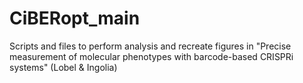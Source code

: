 # CiBERopt_main

Scripts and files to perform analysis and recreate figures in "Precise measurement of molecular phenotypes with barcode-based CRISPRi systems" (Lobel & Ingolia)
